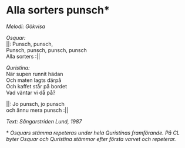 # Alla sorters punsch*
*Melodi: Gökvisa*

*Osquar:*  
||: Punsch, punsch,  
Punsch, punsch, punsch, punsch  
Alla sorters :||  

*Quristina:*  
När supen runnit hädan  
Och maten lagts därpå  
Och kaffet står på bordet  
Vad väntar vi då på?  

||: Jo punsch, jo punsch  
och ännu mera punsch :||  

*Text: Sångarstriden Lund, 1987*

\* *Osquars stämma repeteras under hela Quristinas framförande. På CL byter Osquar och Quristina stämmor efter första varvet och repeterar.*
